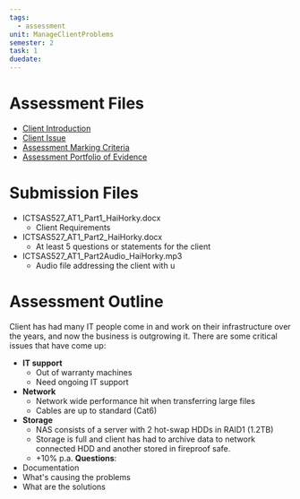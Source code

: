 ```yaml
---
tags:
  - assessment
unit: ManageClientProblems
semester: 2
task: 1
duedate: 
---
```

# Assessment Files
- [Client Introduction](1_BobBrownsBusiness.mp3)
- [Client Issue](2_TQMastersProblems.mp3)
- [Assessment Marking Criteria](ICTSAS527_AT1_MC_TQM_v1.pdf)
- [Assessment Portfolio of Evidence](ICTSAS527_AT1_PE_TQM_v1.pdf)
# Submission Files
- ICTSAS527_AT1_Part1_HaiHorky.docx
	- Client Requirements
- ICTSAS527_AT1_Part2_HaiHorky.docx
	- At least 5 questions or statements for the client
- ICTSAS527_AT1_Part2Audio_HaiHorky.mp3
	- Audio file addressing the client with u
# Assessment Outline
Client has had many IT people come in and work on their infrastructure over the years, and now the business is outgrowing it. There are some critical issues that have come up:
- **IT support**
	- Out of warranty machines
	- Need ongoing IT support
- **Network**
	- Network wide performance hit when transferring large files
	- Cables are up to standard (Cat6)
- **Storage**
	- NAS consists of a server with 2 hot-swap HDDs in RAID1 (1.2TB)
	- Storage is full and client has had to archive data to network connected HDD and another stored in fireproof safe.
	-  +10% p.a.
**Questions**:
- Documentation
- What's causing the problems
- What are the solutions